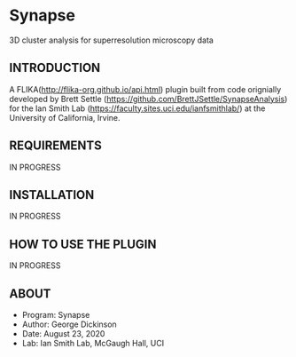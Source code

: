 # Synapse
 3D cluster analysis for superresolution microscopy data

INTRODUCTION
------------
A FLIKA(http://flika-org.github.io/api.html) plugin built from    code orignially developed by Brett Settle (https://github.com/BrettJSettle/SynapseAnalysis) for the Ian Smith Lab (https://faculty.sites.uci.edu/ianfsmithlab/) at the University of California, Irvine. 


REQUIREMENTS
------------
IN PROGRESS


INSTALLATION
------------
IN PROGRESS


HOW TO USE THE PLUGIN
-----------------
IN PROGRESS

ABOUT
-----
*	Program: Synapse
*	Author: George Dickinson
*	Date: August 23, 2020
*	Lab: Ian Smith Lab, McGaugh Hall, UCI
